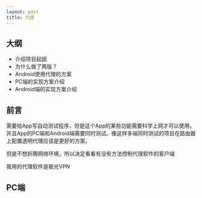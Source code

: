 ```yaml
---
layout: post
title: 代理
---
```

## 大纲

* 介绍项目起因
* 为什么做了两版？
* Android使用代理的方案
* PC端的实现方案介绍
* Android端的实现方案介绍


## 前言

需要给App写自动测试程序，但是这个App的某些功能需要科学上网才可以使用。并且App的PC端和Android端需要同时测试。像这样多端同时测试的项目在路由器上配置透明代理应该是更好的方案。

但是不想折腾网络环境，所以决定看看有没有方法控制代理软件的客户端

我用的代理软件是极光VPN

## PC端

